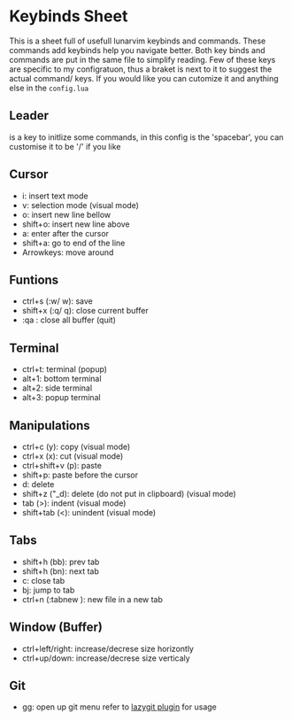 # Keybinds Sheet
This is a sheet full of usefull lunarvim keybinds and commands. These commands add keybinds help you navigate better.
Both key binds and commands are put in the same file to simplify reading.
Few of these keys are specific to my configratuon, thus a braket is next to it to suggest the actual command/ keys.
If you would like you can cutomize it and anything else in the `config.lua`
## Leader
is a key to initlize some commands, in this config is the 'spacebar', you can customise it to be '/' if you like

## Cursor
- i: insert text mode
- v: selection mode (visual mode)
- o: insert new line bellow
- shift+o: insert new line above
- a: enter after the cursor
- shift+a: go to end of the line
- Arrowkeys: move around

## Funtions
- ctrl+s (:w/ <leader>w): save
- shift+x (:q/ <leader>q): close current buffer
- :qa : close all buffer (quit)

## Terminal
- ctrl+t: terminal (popup)
- alt+1: bottom terminal
- alt+2: side terminal
- alt+3: popup terminal

## Manipulations
- ctrl+c (y): copy (visual mode)
- ctrl+x (x): cut (visual mode)
- ctrl+shift+v (p): paste
- shift+p: paste before the cursor
- d: delete
- shift+z ("_d): delete (do not put in clipboard) (visual mode)
- tab (>): indent (visual mode)
- shift+tab (<): unindent (visual mode)

## Tabs
- shift+h (<leader>bb): prev tab
- shift+h (<leader>bn): next tab
- <leader>c: close tab
- <leader>bj: jump to tab
- ctrl+n (:tabnew <filename>): new file in a new tab

## Window (Buffer)
- ctrl+left/right: increase/decrese size horizontly
- ctrl+up/down: increase/decrese size verticaly

## Git
- <leader>gg: open up git menu
refer to [lazygit plugin](https://github.com/kdheepak/lazygit.nvim) for usage
